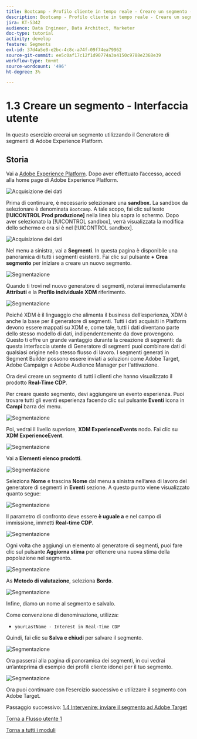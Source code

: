 ```yaml
---
title: Bootcamp - Profilo cliente in tempo reale - Creare un segmento - Interfaccia utente
description: Bootcamp - Profilo cliente in tempo reale - Creare un segmento - Interfaccia utente
jira: KT-5342
audience: Data Engineer, Data Architect, Marketer
doc-type: tutorial
activity: develop
feature: Segments
exl-id: 37d4a5e8-e2bc-4c8c-a74f-09f74ea79962
source-git-commit: ee5c0af17c12f1d90774a3a4150c9788e2368e39
workflow-type: tm+mt
source-wordcount: '496'
ht-degree: 3%

---
```


# 1.3 Creare un segmento - Interfaccia utente

In questo esercizio creerai un segmento utilizzando il Generatore di segmenti di Adobe Experience Platform.

## Storia

Vai a [Adobe Experience Platform](https://experience.adobe.com/platform). Dopo aver effettuato l’accesso, accedi alla home page di Adobe Experience Platform.

![Acquisizione dei dati](./images/home.png)

Prima di continuare, è necessario selezionare una **sandbox**. La sandbox da selezionare è denominata ``Bootcamp``. A tale scopo, fai clic sul testo **[!UICONTROL Prod produzione]** nella linea blu sopra lo schermo. Dopo aver selezionato la [!UICONTROL sandbox], verrà visualizzata la modifica dello schermo e ora si è nel [!UICONTROL sandbox].

![Acquisizione dei dati](./images/sb1.png)

Nel menu a sinistra, vai a **Segmenti**. In questa pagina è disponibile una panoramica di tutti i segmenti esistenti. Fai clic sul pulsante **+ Crea segmento** per iniziare a creare un nuovo segmento.

![Segmentazione](./images/menuseg.png)

Quando ti trovi nel nuovo generatore di segmenti, noterai immediatamente **Attributi** e la **Profilo individuale XDM** riferimento.

![Segmentazione](./images/segmentationui.png)

Poiché XDM è il linguaggio che alimenta il business dell’esperienza, XDM è anche la base per il generatore di segmenti. Tutti i dati acquisiti in Platform devono essere mappati su XDM e, come tale, tutti i dati diventano parte dello stesso modello di dati, indipendentemente da dove provengono. Questo ti offre un grande vantaggio durante la creazione di segmenti: da questa interfaccia utente di Generatore di segmenti puoi combinare dati di qualsiasi origine nello stesso flusso di lavoro. I segmenti generati in Segment Builder possono essere inviati a soluzioni come Adobe Target, Adobe Campaign e Adobe Audience Manager per l&#39;attivazione.

Ora devi creare un segmento di tutti i clienti che hanno visualizzato il prodotto **Real-Time CDP**.

Per creare questo segmento, devi aggiungere un evento esperienza. Puoi trovare tutti gli eventi esperienza facendo clic sul pulsante **Eventi** icona in **Campi** barra dei menu.

![Segmentazione](./images/findee.png)

Poi, vedrai il livello superiore, **XDM ExperienceEvents** nodo. Fai clic su **XDM ExperienceEvent**.

![Segmentazione](./images/see.png)

Vai a **Elementi elenco prodotti**.

![Segmentazione](./images/plitems.png)

Seleziona **Nome** e trascina **Nome** dal menu a sinistra nell’area di lavoro del generatore di segmenti in **Eventi** sezione. A questo punto viene visualizzato quanto segue:

![Segmentazione](./images/eewebpdtlname.png)

Il parametro di confronto deve essere **è uguale a** e nel campo di immissione, immetti **Real-time CDP**.

![Segmentazione](./images/pv.png)

Ogni volta che aggiungi un elemento al generatore di segmenti, puoi fare clic sul pulsante **Aggiorna stima** per ottenere una nuova stima della popolazione nel segmento.

![Segmentazione](./images/refreshest.png)

As **Metodo di valutazione**, seleziona **Bordo**.

![Segmentazione](./images/evedge.png)

Infine, diamo un nome al segmento e salvalo.

Come convenzione di denominazione, utilizza:

- `yourLastName - Interest in Real-Time CDP`

Quindi, fai clic su **Salva e chiudi** per salvare il segmento.

![Segmentazione](./images/segmentname.png)

Ora passerai alla pagina di panoramica dei segmenti, in cui vedrai un’anteprima di esempio dei profili cliente idonei per il tuo segmento.

![Segmentazione](./images/savedsegment.png)

Ora puoi continuare con l’esercizio successivo e utilizzare il segmento con Adobe Target.

Passaggio successivo: [1.4 Intervenire: inviare il segmento ad Adobe Target](./ex4.md)

[Torna a Flusso utente 1](./uc1.md)

[Torna a tutti i moduli](../../overview.md)
